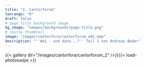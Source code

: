 ```yaml
---
title: "2. Cantorforum"
tenrange: "0"
draft: false
# page title background image
bg_image: "images/backgrounds/page-title.png"
# course thumbnail
image: "images/cantorfora/cantorforum_e02.bmp"
description: "''Abi - und dann...?'' Teil 1 von Andreas Bader"
---
```


{{< gallery dir="/images/cantorfora/cantorforum_2" />}}{{< load-photoswipe >}}
